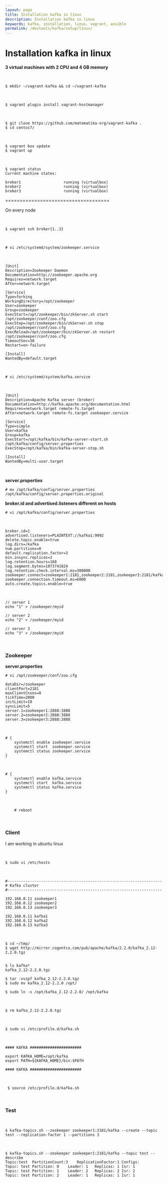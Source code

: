 ```yaml
---
layout: page
title: Installation kafka in linux
description: Installation kafka in linux
keywords: kafka, installation, linux, vagrant, ansible
permalink: /devtools/kafka/setup/linux/
---
```


# Installation kafka in linux

**3 virtual machines with 2 CPU and 4 GB memory**

<br/>

    $ mkdir ~/vagrant-kafka && cd ~/vagrant-kafka

<br/>

    $ vagrant plugin install vagrant-hostmanager

<br/>

    $ git clone https://github.com/matematika-org/vagrant-kafka .
    $ cd centos7/

<br/>

    $ vagrant box update
    $ vagrant up

<br/>

    $ vagrant status
    Current machine states:

    broker1                   running (virtualbox)
    broker2                   running (virtualbox)
    broker3                   running (virtualbox)

====================================

On every node

<br/>

    $ vagrant ssh broker{1..3}

<br/>

    # vi /etc/systemd/system/zookeeper.service

<br/>

```
[Unit]
Description=Zookeeper Daemon
Documentation=http://zookeeper.apache.org
Requires=network.target
After=network.target

[Service]
Type=forking
WorkingDirectory=/opt/zookeeper
User=zookeeper
Group=zookeeper
ExecStart=/opt/zookeeper/bin/zkServer.sh start /opt/zookeeper/conf/zoo.cfg
ExecStop=/opt/zookeeper/bin/zkServer.sh stop /opt/zookeeper/conf/zoo.cfg
ExecReload=/opt/zookeeper/bin/zkServer.sh restart /opt/zookeeper/conf/zoo.cfg
TimeoutSec=30
Restart=on-failure

[Install]
WantedBy=default.target
```

<br/>

    # vi /etc/systemd/system/kafka.service

<br/>

```
[Unit]
Description=Apache Kafka server (broker)
Documentation=http://kafka.apache.org/documentation.html
Requires=network.target remote-fs.target
After=network.target remote-fs.target zookeeper.service

[Service]
Type=simple
User=kafka
Group=kafka
ExecStart=/opt/kafka/bin/kafka-server-start.sh /opt/kafka/config/server.properties
ExecStop=/opt/kafka/bin/kafka-server-stop.sh

[Install]
WantedBy=multi-user.target
```

<br/>

**server.properties**

    # mv /opt/kafka/config/server.properties /opt/kafka/config/server.properties.original

**broker.id and advertised.listeners different on hosts**

    # vi /opt/kafka/config/server.properties

<br/>

```
broker.id=1
advertised.listeners=PLAINTEXT://kafka1:9092
delete.topic.enable=true
log.dirs=/kafka
num.partitions=8
default.replication.factor=3
min.insync.replicas=2
log.retention.hours=168
log.segment.bytes=1073741824
log.retention.check.interval.ms=300000
zookeeper.connect=zookeeper1:2181,zookeeper2:2181,zookeeper3:2181/kafka
zookeeper.connection.timeout.ms=6000
auto.create.topics.enable=true

```

<br/>

    // server 1
    echo "1" > /zookeeper/myid

    // server 2
    echo "2" > /zookeeper/myid

    // server 3
    echo "3" > /zookeeper/myid

<br/>

### Zookeeper

**server.properties**

    # vi /opt/zookeeper/conf/zoo.cfg

```
dataDir=/zookeeper
clientPort=2181
maxClientCnxns=0
tickTime=2000
initLimit=10
syncLimit=5
server.1=zookeeper1:2888:3888
server.2=zookeeper2:2888:3888
server.3=zookeeper3:2888:3888

```

<br/>

```
# {
    systemctl enable zookeeper.service
    systemctl start  zookeeper.service
    systemctl status zookeeper.service
}
```

<br/>

```
# {
    systemctl enable kafka.service
    systemctl start  kafka.service
    systemctl status kafka.service
}
```

<br/>

```
    # reboot
```

<br/>

### Client

I am working in ubuntu linux

<br/>

    $ sudo vi /etc/hosts

<br/>

```
#---------------------------------------------------------------------
# Kafka cluster
#---------------------------------------------------------------------

192.168.0.11 zookeeper1
192.168.0.12 zookeeper2
192.168.0.13 zookeeper3

192.168.0.11 kafka1
192.168.0.12 kafka2
192.168.0.13 kafka3
```

<br/>

    $ cd ~/tmp/
    $ wget http://mirror.cogentco.com/pub/apache/kafka/2.2.0/kafka_2.12-2.2.0.tgz


    $ ls kafka*
    kafka_2.12-2.2.0.tgz

    $ tar -xvzpf kafka_2.12-2.2.0.tgz
    $ sudo mv kafka_2.12-2.2.0 /opt/

    $ sudo ln -s /opt/kafka_2.12-2.2.0/ /opt/kafka

<br/>

    $ rm kafka_2.12-2.2.0.tgz

<br/>

    $ sudo vi /etc/profile.d/kafka.sh

<br/>

```
#### KAFKA #######################

export KAFKA_HOME=/opt/kafka
export PATH=${KAFKA_HOME}/bin:$PATH

#### KAFKA #######################
```

<br/>

     $ source /etc/profile.d/kafka.sh

<br/>

### Test

 <br/>

    $ kafka-topics.sh --zookeeper zookeeper1:2181/kafka --create --topic test --replication-factor 1 --partitions 3

 <br/>
    
    $ kafka-topics.sh --zookeeper zookeeper1:2181/kafka --topic test --describe
    Topic:test	PartitionCount:3	ReplicationFactor:1	Configs:
	Topic: test	Partition: 0	Leader: 1	Replicas: 1	Isr: 1
	Topic: test	Partition: 1	Leader: 2	Replicas: 2	Isr: 2
	Topic: test	Partition: 2	Leader: 1	Replicas: 1	Isr: 1
